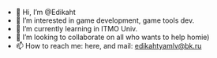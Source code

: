 - 👋 Hi, I’m @Edikaht
- 👀 I’m interested in game development, game tools dev.
- 🌱 I’m currently learning in ITMO Univ.
- 💞️ I’m looking to collaborate on all who wants to help homie)
- 📫 How to reach me: here, and mail: edikahtyamlv@bk.ru

<!---
Edikaht/Edikaht is a ✨ special ✨ repository because its `README.md` (this file) appears on your GitHub profile.
You can click the Preview link to take a look at your changes.
--->
